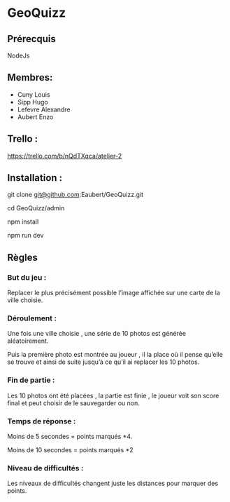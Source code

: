# GeoQuizz

## Prérecquis

NodeJs

## Membres:
  - Cuny Louis
  - Sipp Hugo
  - Lefevre Alexandre 
  - Aubert Enzo

## Trello : 

https://trello.com/b/nQdTXqca/atelier-2

## Installation :

git clone git@github.com:Eaubert/GeoQuizz.git

cd GeoQuizz/admin

npm install

npm run dev

## Règles 

### But du jeu :

Replacer le plus précisément possible l’image affichée sur une carte de la ville choisie.

### Déroulement :

Une fois une ville choisie , une série de 10 photos est générée aléatoirement.

Puis la première photo est montrée au joueur , il la place où il pense qu’elle se trouve et ainsi de suite jusqu’à ce qu’il ai replacer les 10 photos.

### Fin de partie :

Les 10 photos ont été placées , la partie est finie , le joueur voit son score final et peut choisir de le sauvegarder ou non.

### Temps de réponse :

Moins de 5 secondes = points marqués *4.

Moins de 10 secondes = points marqués *2

### Niveau de difficultés :
	
Les niveaux de difficultés changent juste les distances pour marquer des points.
